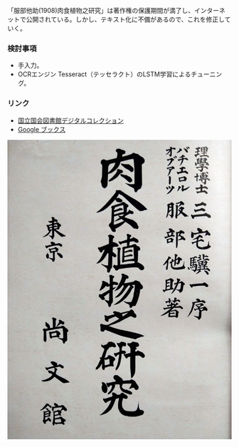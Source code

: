 「服部他助(1908)肉食植物之研究」は著作権の保護期間が満了し、インターネットで公開されている。しかし、テキスト化に不備があるので、これを修正していく。

### 検討事項
- 手入力。
- OCRエンジン Tesseract（テッセラクト）のLSTM学習によるチューニング。

### リンク
- [国立国会図書館デジタルコレクション](https://dl.ndl.go.jp/)
- [Google ブックス](https://books.google.co.jp/)

![肉食植物之研究](Title_page.jpg)
